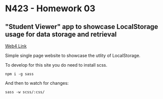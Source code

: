 # N423 - Homework 03

## "Student Viewer" app to showcase LocalStorage usage for data storage and retrieval

[Web4 Link](https://in-info-web4.luddy.indianapolis.iu.edu/~hhamelin/Y4/FA25/N423/homework03)

Simple single page website to showcase the utlity of LocalStorage.

To develop for this site you do need to install scss.

`npm i -g sass`

And then to watch for changes:

`sass -w scss/:css/`